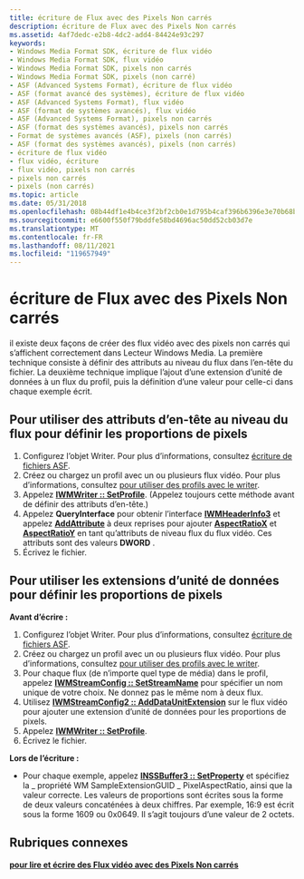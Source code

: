 ```yaml
---
title: écriture de Flux avec des Pixels Non carrés
description: écriture de Flux avec des Pixels Non carrés
ms.assetid: 4af7dedc-e2b8-4dc2-add4-84424e93c297
keywords:
- Windows Media Format SDK, écriture de flux vidéo
- Windows Media Format SDK, flux vidéo
- Windows Media Format SDK, pixels non carrés
- Windows Media Format SDK, pixels (non carré)
- ASF (Advanced Systems Format), écriture de flux vidéo
- ASF (format avancé des systèmes), écriture de flux vidéo
- ASF (Advanced Systems Format), flux vidéo
- ASF (format de systèmes avancés), flux vidéo
- ASF (Advanced Systems Format), pixels non carrés
- ASF (format des systèmes avancés), pixels non carrés
- Format de systèmes avancés (ASF), pixels (non carrés)
- ASF (format des systèmes avancés), pixels (non carrés)
- écriture de flux vidéo
- flux vidéo, écriture
- flux vidéo, pixels non carrés
- pixels non carrés
- pixels (non carrés)
ms.topic: article
ms.date: 05/31/2018
ms.openlocfilehash: 08b44df1e4b4ce3f2bf2cb0e1d795b4caf396b6396e3e70b68b9040ad9a5456f
ms.sourcegitcommit: e6600f550f79bddfe58bd4696ac50dd52cb03d7e
ms.translationtype: MT
ms.contentlocale: fr-FR
ms.lasthandoff: 08/11/2021
ms.locfileid: "119657949"
---
```

# <a name="writing-streams-with-non-square-pixels"></a>écriture de Flux avec des Pixels Non carrés

il existe deux façons de créer des flux vidéo avec des pixels non carrés qui s’affichent correctement dans Lecteur Windows Media. La première technique consiste à définir des attributs au niveau du flux dans l’en-tête du fichier. La deuxième technique implique l’ajout d’une extension d’unité de données à un flux du profil, puis la définition d’une valeur pour celle-ci dans chaque exemple écrit.

## <a name="to-use-stream-level-header-attributes-to-set-pixel-aspect-ratio"></a>Pour utiliser des attributs d’en-tête au niveau du flux pour définir les proportions de pixels

1.  Configurez l’objet Writer. Pour plus d’informations, consultez [écriture de fichiers ASF](writing-asf-files.md).
2.  Créez ou chargez un profil avec un ou plusieurs flux vidéo. Pour plus d’informations, consultez [pour utiliser des profils avec le writer](to-use-profiles-with-the-writer.md).
3.  Appelez [**IWMWriter :: SetProfile**](/previous-versions/windows/desktop/api/Wmsdkidl/nf-wmsdkidl-iwmwriter-setprofile). (Appelez toujours cette méthode avant de définir des attributs d’en-tête.)
4.  Appelez **QueryInterface** pour obtenir l’interface [**IWMHeaderInfo3**](/previous-versions/windows/desktop/api/wmsdkidl/nn-wmsdkidl-iwmheaderinfo3) et appelez [**AddAttribute**](/previous-versions/windows/desktop/api/Wmsdkidl/nf-wmsdkidl-iwmheaderinfo3-addattribute) à deux reprises pour ajouter [**AspectRatioX**](aspectratiox.md) et [**AspectRatioY**](aspectratioy.md) en tant qu’attributs de niveau flux du flux vidéo. Ces attributs sont des valeurs **DWORD** .
5.  Écrivez le fichier.

## <a name="to-use-data-unit-extensions-to-set-pixel-aspect-ratio"></a>Pour utiliser les extensions d’unité de données pour définir les proportions de pixels

**Avant d’écrire :**

1.  Configurez l’objet Writer. Pour plus d’informations, consultez [écriture de fichiers ASF](writing-asf-files.md).
2.  Créez ou chargez un profil avec un ou plusieurs flux vidéo. Pour plus d’informations, consultez [pour utiliser des profils avec le writer](to-use-profiles-with-the-writer.md).
3.  Pour chaque flux (de n’importe quel type de média) dans le profil, appelez [**IWMStreamConfig :: SetStreamName**](/previous-versions/windows/desktop/api/Wmsdkidl/nf-wmsdkidl-iwmstreamconfig-setstreamname) pour spécifier un nom unique de votre choix. Ne donnez pas le même nom à deux flux.
4.  Utilisez [**IWMStreamConfig2 :: AddDataUnitExtension**](/previous-versions/windows/desktop/api/Wmsdkidl/nf-wmsdkidl-iwmstreamconfig2-adddataunitextension) sur le flux vidéo pour ajouter une extension d’unité de données pour les proportions de pixels.
5.  Appelez [**IWMWriter :: SetProfile**](/previous-versions/windows/desktop/api/Wmsdkidl/nf-wmsdkidl-iwmwriter-setprofile).
6.  Écrivez le fichier.

**Lors de l’écriture :**

-   Pour chaque exemple, appelez [**INSSBuffer3 :: SetProperty**](/previous-versions/windows/desktop/api/Wmsbuffer/nf-wmsbuffer-inssbuffer3-setproperty) et spécifiez la \_ propriété WM SampleExtensionGUID \_ PixelAspectRatio, ainsi que la valeur correcte. Les valeurs de proportions sont écrites sous la forme de deux valeurs concaténées à deux chiffres. Par exemple, 16:9 est écrit sous la forme 1609 ou 0x0649. Il s’agit toujours d’une valeur de 2 octets.

## <a name="related-topics"></a>Rubriques connexes

<dl> <dt>

[**pour lire et écrire des Flux vidéo avec des Pixels Non carrés**](to-read-and-write-video-streams-with-non-square-pixels.md)
</dt> </dl>

 

 




